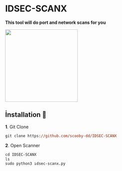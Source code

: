 # IDSEC-SCANX
<strong>This tool will do port and network scans for you</strong>

<img widht="257" height="233" src="https://i.hizliresim.com/97br60u.png">

## İnstallation :handshake:

**1**. Git Clone

```ps 
git clone https://github.com/scooby-dd/IDSEC-SCANX
```

**2**. Open Scanner

```ps 
cd IDSEC-SCANX
ls
sudo python3 ıdsec-scanx.py
```

